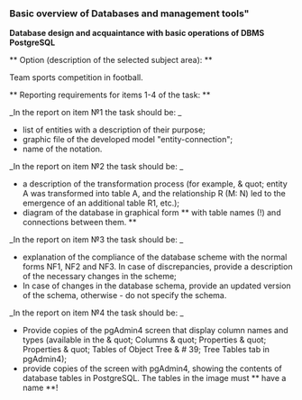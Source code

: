 ### Basic overview of Databases and management tools"

**Database design and acquaintance with basic operations of DBMS PostgreSQL**


** Option (description of the selected subject area): **

Team sports competition in football.


** Reporting requirements for items 1-4 of the task: **

_In the report on item №1 the task should be: _

- list of entities with a description of their purpose;
- graphic file of the developed model "entity-connection";
- name of the notation.

_In the report on item №2 the task should be: _

- a description of the transformation process (for example, & quot; entity A was transformed into table A, and the relationship R (M: N) led to the emergence of an additional table R1, etc.);
- diagram of the database in graphical form ** with table names (!) and connections between them. **

_In the report on item №3 the task should be: _

- explanation of the compliance of the database scheme with the normal forms NF1, NF2 and NF3. In case of discrepancies, provide a description of the necessary changes in the scheme;
- In case of changes in the database schema, provide an updated version of the schema, otherwise - do not specify the schema.

_In the report on item №4 the task should be: _

- Provide copies of the pgAdmin4 screen that display column names and types (available in the & quot; Columns & quot; Properties & quot; Properties & quot; Tables of Object Tree & # 39; Tree Tables tab in pgAdmin4);
- provide copies of the screen with pgAdmin4, showing the contents of database tables in PostgreSQL. The tables in the image must ** have a name **!